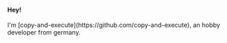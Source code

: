  <h4>Hey!</h4>
I'm [copy-and-execute](https://github.com/copy-and-execute), an hobby developer from germany. 
